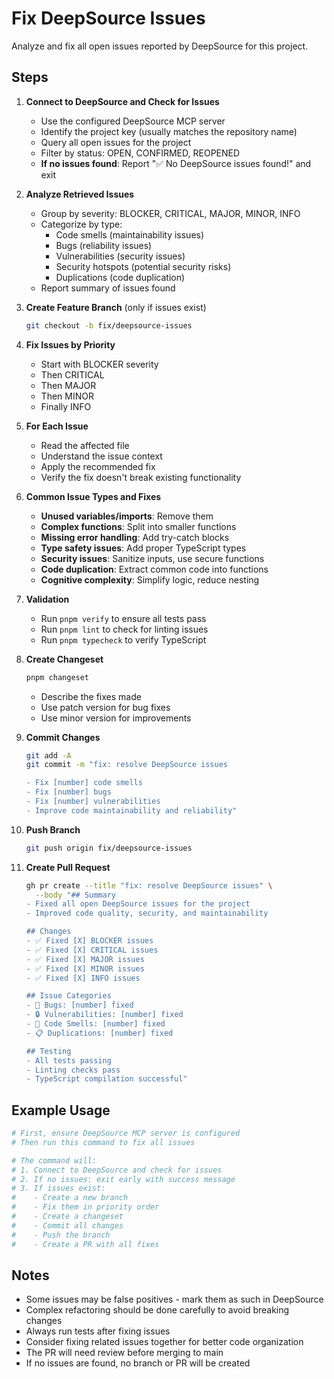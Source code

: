 # Fix DeepSource Issues

Analyze and fix all open issues reported by DeepSource for this project.

## Steps

1. **Connect to DeepSource and Check for Issues**
   - Use the configured DeepSource MCP server
   - Identify the project key (usually matches the repository name)
   - Query all open issues for the project
   - Filter by status: OPEN, CONFIRMED, REOPENED
   - **If no issues found**: Report "✅ No DeepSource issues found!" and exit

2. **Analyze Retrieved Issues**
   - Group by severity: BLOCKER, CRITICAL, MAJOR, MINOR, INFO
   - Categorize by type:
     - Code smells (maintainability issues)
     - Bugs (reliability issues)
     - Vulnerabilities (security issues)
     - Security hotspots (potential security risks)
     - Duplications (code duplication)
   - Report summary of issues found

3. **Create Feature Branch** (only if issues exist)

   ```bash
   git checkout -b fix/deepsource-issues
   ```

4. **Fix Issues by Priority**
   - Start with BLOCKER severity
   - Then CRITICAL
   - Then MAJOR
   - Then MINOR
   - Finally INFO

5. **For Each Issue**
   - Read the affected file
   - Understand the issue context
   - Apply the recommended fix
   - Verify the fix doesn't break existing functionality

6. **Common Issue Types and Fixes**
   - **Unused variables/imports**: Remove them
   - **Complex functions**: Split into smaller functions
   - **Missing error handling**: Add try-catch blocks
   - **Type safety issues**: Add proper TypeScript types
   - **Security issues**: Sanitize inputs, use secure functions
   - **Code duplication**: Extract common code into functions
   - **Cognitive complexity**: Simplify logic, reduce nesting

7. **Validation**
   - Run `pnpm verify` to ensure all tests pass
   - Run `pnpm lint` to check for linting issues
   - Run `pnpm typecheck` to verify TypeScript

8. **Create Changeset**

   ```bash
   pnpm changeset
   ```

   - Describe the fixes made
   - Use patch version for bug fixes
   - Use minor version for improvements

9. **Commit Changes**

   ```bash
   git add -A
   git commit -m "fix: resolve DeepSource issues

   - Fix [number] code smells
   - Fix [number] bugs
   - Fix [number] vulnerabilities
   - Improve code maintainability and reliability"
   ```

10. **Push Branch**

    ```bash
    git push origin fix/deepsource-issues
    ```

11. **Create Pull Request**

    ```bash
    gh pr create --title "fix: resolve DeepSource issues" \
      --body "## Summary
    - Fixed all open DeepSource issues for the project
    - Improved code quality, security, and maintainability

    ## Changes
    - ✅ Fixed [X] BLOCKER issues
    - ✅ Fixed [X] CRITICAL issues
    - ✅ Fixed [X] MAJOR issues
    - ✅ Fixed [X] MINOR issues
    - ✅ Fixed [X] INFO issues

    ## Issue Categories
    - 🐛 Bugs: [number] fixed
    - 🔒 Vulnerabilities: [number] fixed
    - 🧹 Code Smells: [number] fixed
    - 📋 Duplications: [number] fixed

    ## Testing
    - All tests passing
    - Linting checks pass
    - TypeScript compilation successful"
    ```

## Example Usage

```bash
# First, ensure DeepSource MCP server is configured
# Then run this command to fix all issues

# The command will:
# 1. Connect to DeepSource and check for issues
# 2. If no issues: exit early with success message
# 3. If issues exist:
#    - Create a new branch
#    - Fix them in priority order
#    - Create a changeset
#    - Commit all changes
#    - Push the branch
#    - Create a PR with all fixes
```

## Notes

- Some issues may be false positives - mark them as such in DeepSource
- Complex refactoring should be done carefully to avoid breaking changes
- Always run tests after fixing issues
- Consider fixing related issues together for better code organization
- The PR will need review before merging to main
- If no issues are found, no branch or PR will be created
